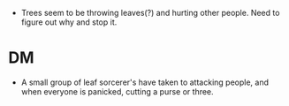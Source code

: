 - Trees seem to be throwing leaves(?) and hurting other people. Need to figure out why and stop it.

# DM
- A small group of leaf sorcerer's have taken to attacking people, and when everyone is panicked, cutting a purse or three.